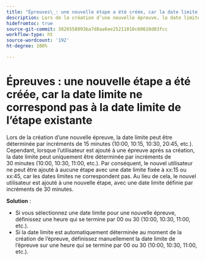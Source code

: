 ```yaml
---
title: "Épreuves\_: une nouvelle étape a été créée, car la date limite ne peut pas correspondre à la date limite de l’étape existante"
description: Lors de la création d’une nouvelle épreuve, la date limite peut être déterminée par incréments de 15 minutes (10:00, 10:15, 10:30, 20:45, etc.). Cependant, lorsque l’utilisateur est ajouté à une épreuve après sa création, la date limite peut uniquement être déterminée par incréments de 30 minutes (10:00, 10:30, 11:00, etc.).
hidefromtoc: true
source-git-commit: 3826558093ba7d8aa6ee25211010c60610d03fcc
workflow-type: ht
source-wordcount: '192'
ht-degree: 100%

---
```


# Épreuves : une nouvelle étape a été créée, car la date limite ne correspond pas à la date limite de l’étape existante

Lors de la création d’une nouvelle épreuve, la date limite peut être déterminée par incréments de 15 minutes (10:00, 10:15, 10:30, 20:45, etc.). Cependant, lorsque l’utilisateur est ajouté à une épreuve après sa création, la date limite peut uniquement être déterminée par incréments de 30 minutes (10:00, 10:30, 11:00, etc.). Par conséquent, le nouvel utilisateur ne peut être ajouté à aucune étape avec une date limite fixée à xx:15 ou xx:45, car les dates limites ne correspondent pas. Au lieu de cela, le nouvel utilisateur est ajouté à une nouvelle étape, avec une date limite définie par incréments de 30 minutes.

**Solution** :

* Si vous sélectionnez une date limite pour une nouvelle épreuve, définissez une heure qui se termine par 00 ou 30 (10:00, 10:30, 11:00, etc.).
* Si la date limite est automatiquement déterminée au moment de la création de l’épreuve, définissez manuellement la date limite de l’épreuve sur une heure qui se termine par 00 ou 30 (10:00, 10:30, 11:00, etc.).
